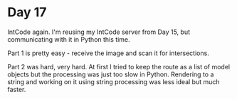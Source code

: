 # Day 17

IntCode again. I'm reusing my IntCode server from Day 15, but communicating with it in Python this time.

Part 1 is pretty easy - receive the image and scan it for intersections.

Part 2 was hard, very hard. At first I tried to keep the route as a list of model objects but the processing was just too slow in Python. Rendering to a string and working on it using string processing was less ideal but much faster.
